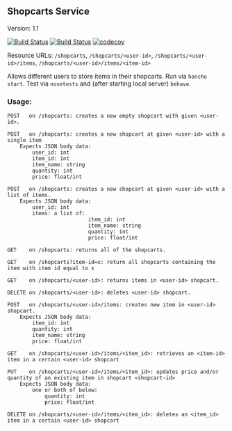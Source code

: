 ## Shopcarts Service
Version: 1.1

[![Build Status](https://github.com/2022-Spring-NYU-DevOps-Shopcarts/shopcarts/actions/workflows/tdd.yml/badge.svg)](https://github.com/2022-Spring-NYU-DevOps-Shopcarts/shopcarts/actions)
[![Build Status](https://github.com/2022-Spring-NYU-DevOps-Shopcarts/shopcarts/actions/workflows/bdd.yml/badge.svg)](https://github.com/2022-Spring-NYU-DevOps-Shopcarts/shopcarts/actions)
[![codecov](https://codecov.io/gh/2022-Spring-NYU-DevOps-Shopcarts/shopcarts/branch/main/graph/badge.svg?token=YU8G34H0HW)](https://codecov.io/gh/2022-Spring-NYU-DevOps-Shopcarts/shopcarts)

Resource URLs: ```/shopcarts```, ```/shopcarts/<user-id>```, ```/shopcarts/<user-id>/items```, ```/shopcarts/<user-id>/items/<item-id>```

Allows different users to store items in their shopcarts.
Run via ```honcho start```.
Test via ```nosetests``` and (after starting local server) ```behave```.

### Usage: 
    POST   on /shopcarts: creates a new empty shopcart with given <user-id>.
    
    POST   on /shopcarts: creates a new shopcart at given <user-id> with a single item
        Expects JSON body data:
            user_id: int
            item_id: int
            item_name: string
            quantity: int
            price: float/int
      
    POST   on /shopcarts: creates a new shopcart at given <user-id> with a list of items.
        Expects JSON body data:
            user_id: int
            items: a list of: 
                              item_id: int
                              item_name: string
                              quantity: int
                              price: float/int    
            
    GET    on /shopcarts: returns all of the shopcarts.
    
    GET    on /shopcarts?item-id=x: return all shopcarts containing the item with item id equal to x
    
    GET    on /shopcarts/<user-id>: returns items in <user-id> shopcart.
    
    DELETE on /shopcarts/<user-id>: deletes <user-id> shopcart.
    
    POST   on /shopcarts/<user-id>/items: creates new item in <user-id> shopcart.
        Expects JSON body data:
            item_id: int
            quantity: int 
            item_name: string
            price: float/int
            
    GET    on /shopcarts/<user-id>/items/<item_id>: retrieves an <item-id> item in a certain <user-id> shopcart
    
    PUT    on /shopcarts/<user-id>/items/<item_id>: updates price and/or quantity of an existing item in shopcart <shopcart-id>
        Expects JSON body data:
            one or both of below:
                quantity: int
                price: float/int
            
    DELETE on /shopcarts/<user-id>/items/<item_id>: deletes an <item_id> item in a certain <user-id> shopcart
    
